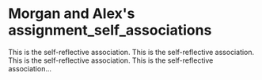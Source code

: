 Morgan and Alex's assignment_self_associations
============================

This is the self-reflective association. This is the self-reflective association. This is the self-reflective association. This is the self-reflective association...
